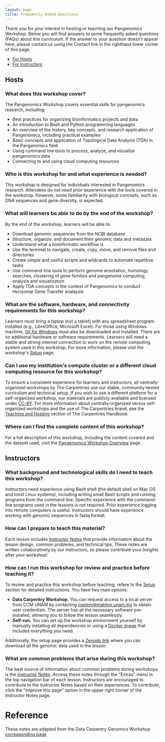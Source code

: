 ```yaml
---
layout: page
title: Frequently Asked Questions
---
```


Thank you for your interest in hosting or teaching our Pangenomics Workshop. Below you will find answers to some frequently asked questions (FAQs) about this curriculum. If the answer to your question doesn’t appear here, please contact us using the Contact link in the righthand lower corner of this page.

* [For Hosts](#hosts)
* [For Instructors](#instructors)

## <a id="hosts"></a> Hosts

### What does this workshop cover? 

The Pangenomics Workshop covers essential skills for pangenomics research, including: 
* Best practices for organizing bioinformatics projects and data
* An introduction to Bash and Python programming languages
* An overview of the history, key concepts, and research application of Pangenomics, including practical examples
* Basic concepts and application of Topological Data Analysis (TDA) in the Pangenomics field
* Using command line tools to process, analyze, and visualize pangenomics data
* Connecting to and using cloud computing resources 

### Who is this workshop for and what experience is needed? 

This workshop is designed for individuals interested in Pangenomics research. Attendees do not need prior experience with the tools covered in the workshop. However, some familiarity with biological concepts, such as DNA sequences and gene diversity, is expected. 

### What will learners be able to do by the end of the workshop?

By the end of the workshop, learners will be able to: 

- Download genomic sequences from the NCBI database
- Structure, organize, and document their genomic data and metadata
- Understand what a bioinformatic workflow is
- Use the terminal to navigate, create, copy, move, and remove files and directories
- Create simple and useful scripts and wildcards to automate repetitive tasks
- Use command-line tools to perform genome annotation, homology searches, clustering of gene families and pangenome computing, analysis and visualization
- Apply TDA concepts in the context of Pangenomics to conduct Horizontal Gene Transfer analaysis

### What are the software, hardware, and connectivity requirements for this workshop?

Learners must bring a laptop (not a tablet) with any spreadsheet program installed (e.g., LibreOffice, Microsoft Excel). For those using Windows machine, [Git for Windows](https://gitforwindows.org/) must also be downloaded and installed. There are no additional hardware or software requirements. Learners will need a stable and strong internet connection to work on the remote computing system used in this workshop. For more information, please visit the workshop's [Setup](https://carpentries-incubator.github.io/pangenomics-workshop/setup.html) page.

### Can I use my institution's compute cluster or a different cloud computing resource for this workshop?
To ensure a consistent experience for learners and instructors, all centrally-organized workshops by The Carpentries use our stable, community-tested curriculum and technical setup. If you wish to use a different platform for a self-organized workshop, our materials are publicly available and licensed under [CC-BY](https://creativecommons.org/licenses/by/4.0/). For more information about centrally-organized versus self-organized workshops and the use of The Carpentries brand, see the [Teaching and Hosting](https://docs.carpentries.org/topic_folders/hosts_instructors/index.html) section of The Carpentries Handbook.

### Where can I find the complete content of this workshop?
For a full description of this workshop, including the content covered and the dataset used, visit the [Pangenomics Workshop Overview](https://carpentries-incubator.github.io/pangenomics-workshop/) page. 

## <a id="instructors"></a> Instructors

### What background and technological skills do I need to teach this workshop?

Instructors need experience using Bash shell (the default shell on Mac OS and most Linux systems), including writing small Bash scripts and running programs from the command line. Specific experience with the command-line programs used in the lessons is not required. Prior experience logging into remote computers is useful. Instructors should have experience working with genomic sequences in fastq format. 

### How can I prepare to teach this material? 

Each lesson includes [Instructor Notes](https://carpentries-incubator.github.io/pangenomics-workshop/guide/index.html) that provide information about the lesson design, common problems, and technical tips. These notes are written collaboratively by our instructors, so please contribute your insights after your workshop!


### How can I run this workshop for review and practice before teaching it? 

To review and practice this workshop before teaching, refere to the [Setup](https://carpentries-incubator.github.io/pangenomics-workshop/setup.html) section for detailed instructions. You have two main options: 
- **Data Carpentry Workshop.** You can request access to a local server from CCM UNAM by contacting nselem@matmor.unam.mx to obtain user credentials. The server has all the necessary software pre-installed, allowing you to follow the lesson seamlessly.
- **Self-run.** You can set up the workshop environment yourself by manually installing all dependencies or using a [Docker image](https://hub.docker.com/repository/docker/aapashkov/panworkshop) that includes everything you need.

Additionally, the setup page provides a [Zenodo link](https://zenodo.org/records/11374283) where you can download all the genomic data used in the lesson.

### What are common problems that arise during this workshop?

The best source of information about common problems during workshops is the [Instructor Notes](https://carpentries-incubator.github.io/pangenomics-workshop/guide/index.html). Access these notes through the "Extras" menu in the top navigation bar of each lesson. Instructors are encouraged to contribute to the Instructor Notes based on their experiences. To contribute, click the "Improve this page" option in the upper right corner of the Instructor Notes page. 


# Reference
These notes are adapted from the Data Carpentry Genomics Workshop [corresponding page](https://datacarpentry.org/genomics-workshop/faq/index.html)
